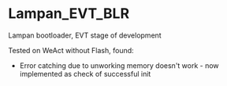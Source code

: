 # Lampan_EVT_BLR
Lampan bootloader, EVT stage of development

Tested on WeAct without Flash, found:
- Error catching due to unworking memory doesn't work - now implemented as check of successful init
